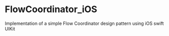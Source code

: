 # FlowCoordinator_iOS
Implementation of a simple Flow Coordinator design pattern  using iOS swift UIKit
